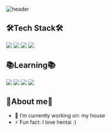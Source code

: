 ![header](https://capsule-render.vercel.app/api?type=slice&color=auto&height=300&section=header&text=Buntu's%20Github&fontSize=90)

## 🛠️Tech Stack🛠️
<img src="https://img.shields.io/badge/C-ABB9CC?style=flat-square&logo=c&logoColor=white"/></a> <img src="https://img.shields.io/badge/C++-00599C?style=flat-square&logo=C%2B%2B&logoColor=white"/></a> <img src="https://img.shields.io/badge/CSharp-007396?style=flat-square&logo=C%20Sharp&logoColor=white"/></a> <img src="https://img.shields.io/badge/Java-007396?style=flat-square&logo=Java&logoColor=white"/></a>

## 📚Learning📚
<img src="https://img.shields.io/badge/Go-00ADD8?style=flat-square&logo=Go&logoColor=white"/></a> <img src="https://img.shields.io/badge/HTML5-E34F26?style=flat-square&logo=html5&logoColor=white"/></a> <img src="https://img.shields.io/badge/PHP-777BB4?style=flat-square&logo=php&logoColor=white"/></a> <img src="https://img.shields.io/badge/React-61DAFB?style=flat-square&logo=React&logoColor=white"/></a>

## 🏃About me🏃
- 🔭 I’m currently working on: my house
- ⚡ Fun fact: I love hentai :)
